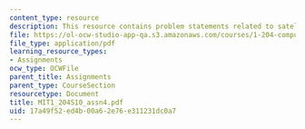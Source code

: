 ```yaml
---
content_type: resource
description: This resource contains problem statements related to satellite data sets.
file: https://ol-ocw-studio-app-qa.s3.amazonaws.com/courses/1-204-computer-algorithms-in-systems-engineering-spring-2010/17a49f52ed4b00a62e76e311231dc0a7_MIT1_204S10_assn4.pdf
file_type: application/pdf
learning_resource_types:
- Assignments
ocw_type: OCWFile
parent_title: Assignments
parent_type: CourseSection
resourcetype: Document
title: MIT1_204S10_assn4.pdf
uid: 17a49f52-ed4b-00a6-2e76-e311231dc0a7
---
```

